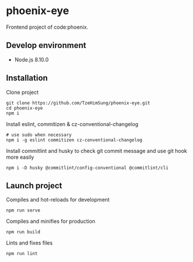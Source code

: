 # phoenix-eye  

Frontend project of code:phoenix.

## Develop environment

- Node.js 8.10.0  

## Installation

Clone project  

```shell
git clone https://github.com/TzeHimSung/phoenix-eye.git
cd phoenix-eye
npm i
```

Install eslint, commitizen & cz-conventional-changelog

```shell
# use sudo when necessary
npm i -g eslint commitizen cz-conventional-changelog
```

Install commitlint and husky to check git commit message and use git hook more easily

```shell
npm i -D husky @commitlint/config-conventional @commitlint/cli
```

## Launch project

Compiles and hot-reloads for development  

```
npm run serve
```

Compiles and minifies for production  

```
npm run build
```

Lints and fixes files  

```
npm run lint
```
